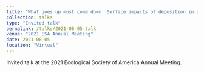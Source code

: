 ```yaml
---
title: "What goes up must come down: Surface impacts of deposition in a sulfate geoengineering scenario"
collection: talks
type: "Invited talk"
permalink: /talks/2021-08-05-talk
venue: "2021 ESA Annual Meeting"
date: 2021-08-05
location: "Virtual"
---
```


Invited talk at the 2021 Ecological Society of America Annual Meeting.
